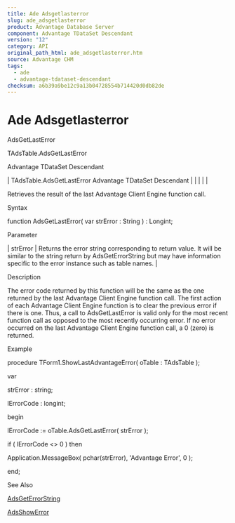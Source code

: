 ```yaml
---
title: Ade Adsgetlasterror
slug: ade_adsgetlasterror
product: Advantage Database Server
component: Advantage TDataSet Descendant
version: "12"
category: API
original_path_html: ade_adsgetlasterror.htm
source: Advantage CHM
tags:
  - ade
  - advantage-tdataset-descendant
checksum: a6b39a9be12c9a13b04728554b714420d0db82de
---
```


# Ade Adsgetlasterror

AdsGetLastError

TAdsTable.AdsGetLastError

Advantage TDataSet Descendant

| TAdsTable.AdsGetLastError  Advantage TDataSet Descendant |  |  |  |  |

Retrieves the result of the last Advantage Client Engine function call.

Syntax

function AdsGetLastError( var strError : String ) : Longint;

Parameter

| strError | Returns the error string corresponding to return value. It will be similar to the string return by AdsGetErrorString but may have information specific to the error instance such as table names. |

Description

The error code returned by this function will be the same as the one returned by the last Advantage Client Engine function call. The first action of each Advantage Client Engine function is to clear the previous error if there is one. Thus, a call to AdsGetLastError is valid only for the most recent function call as opposed to the most recently occurring error. If no error occurred on the last Advantage Client Engine function call, a 0 (zero) is returned.

Example

procedure TForm1.ShowLastAdvantageError( oTable : TAdsTable );

var

strError : string;

lErrorCode : longint;

begin

lErrorCode := oTable.AdsGetLastError( strError );

if ( lErrorCode <> 0 ) then

Application.MessageBox( pchar(strError), 'Advantage Error', 0 );

end;

See Also

[AdsGetErrorString](ade_adsgeterrorstring.md)

[AdsShowError](ade_adsshowerror.md)
